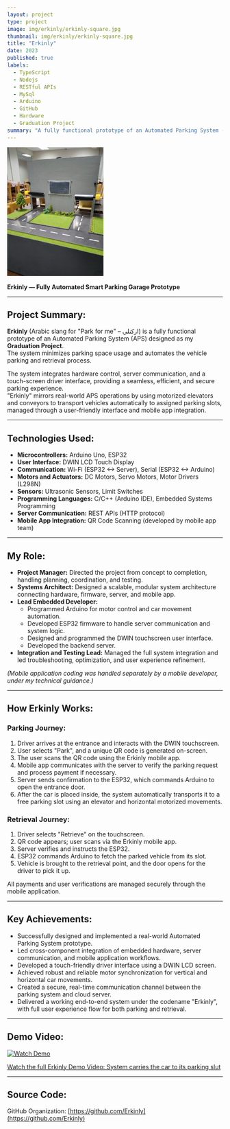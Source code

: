 ```yaml
---
layout: project
type: project
image: img/erkinly/erkinly-square.jpg
thumbnail: img/erkinly/erkinly-square.jpg
title: "Erkinly"
date: 2023
published: true
labels:
  - TypeScript
  - Nodejs
  - RESTful APIs
  - MySql
  - Arduino
  - GitHub
  - Hardware
  - Graduation Project
summary: "A fully functional prototype of an Automated Parking System (APS) integrates hardware control, server communication, and a touch-screen driver interface, providing a seamless, efficient, and secure parking experience."
---
```


<img class="img-fluid" style="height: 300px;" src="../img/erkinly/erkinly-1.jpeg">

**Erkinly — Fully Automated Smart Parking Garage Prototype**

---

## Project Summary:
**Erkinly** (Arabic slang for "Park for me" – اركنلي) is a fully functional prototype of an Automated Parking System (APS) designed as my **Graduation Project**.  
The system minimizes parking space usage and automates the vehicle parking and retrieval process.

The system integrates hardware control, server communication, and a touch-screen driver interface, providing a seamless, efficient, and secure parking experience.  
"Erkinly" mirrors real-world APS operations by using motorized elevators and conveyors to transport vehicles automatically to assigned parking slots, managed through a user-friendly interface and mobile app integration.

---

## Technologies Used:
- **Microcontrollers:** Arduino Uno, ESP32
- **User Interface:** DWIN LCD Touch Display
- **Communication:** Wi-Fi (ESP32 <-> Server), Serial (ESP32 <-> Arduino)
- **Motors and Actuators:** DC Motors, Servo Motors, Motor Drivers (L298N)
- **Sensors:** Ultrasonic Sensors, Limit Switches
- **Programming Languages:** C/C++ (Arduino IDE), Embedded Systems Programming
- **Server Communication:** REST APIs (HTTP protocol)
- **Mobile App Integration:** QR Code Scanning (developed by mobile app team)

---

## My Role:
- **Project Manager:** Directed the project from concept to completion, handling planning, coordination, and testing.
- **Systems Architect:** Designed a scalable, modular system architecture connecting hardware, firmware, server, and mobile app.
- **Lead Embedded Developer:**  
  - Programmed Arduino for motor control and car movement automation.
  - Developed ESP32 firmware to handle server communication and system logic.
  - Designed and programmed the DWIN touchscreen user interface.
  - Developed the backend server.
- **Integration and Testing Lead:** Managed the full system integration and led troubleshooting, optimization, and user experience refinement.

*(Mobile application coding was handled separately by a mobile developer, under my technical guidance.)*

---

## How Erkinly Works:

### Parking Journey:
1. Driver arrives at the entrance and interacts with the DWIN touchscreen.
2. User selects "Park", and a unique QR code is generated on-screen.
3. The user scans the QR code using the Erkinly mobile app.
4. Mobile app communicates with the server to verify the parking request and process payment if necessary.
5. Server sends confirmation to the ESP32, which commands Arduino to open the entrance door.
6. After the car is placed inside, the system automatically transports it to a free parking slot using an elevator and horizontal motorized movements.

### Retrieval Journey:
1. Driver selects "Retrieve" on the touchscreen.
2. QR code appears; user scans via the Erkinly mobile app.
3. Server verifies and instructs the ESP32.
4. ESP32 commands Arduino to fetch the parked vehicle from its slot.
5. Vehicle is brought to the retrieval point, and the door opens for the driver to pick it up.

All payments and user verifications are managed securely through the mobile application.

---

## Key Achievements:
- Successfully designed and implemented a real-world Automated Parking System prototype.
- Led cross-component integration of embedded hardware, server communication, and mobile application workflows.
- Developed a touch-friendly driver interface using a DWIN LCD screen.
- Achieved robust and reliable motor synchronization for vertical and horizontal car movements.
- Created a secure, real-time communication channel between the parking system and cloud server.
- Delivered a working end-to-end system under the codename "Erkinly", with full user experience flow for both parking and retrieval.

---

## Demo Video:
[![Watch Demo](https://img.youtube.com/vi/_xDPV_9PKwc/0.jpg)](https://youtu.be/_xDPV_9PKwc)

[Watch the full Erkinly Demo Video: System carries the car to its parking slut](https://youtu.be/_xDPV_9PKwc)

---

## Source Code:
GitHub Organization: [https://github.com/Erkinly](https://github.com/Erkinly)


